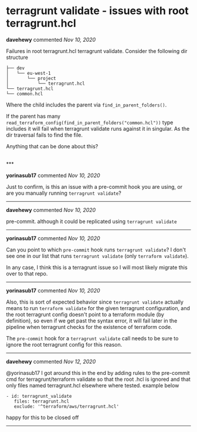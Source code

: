 # terragrunt validate - issues with root terragrunt.hcl

**davehewy** commented *Nov 10, 2020*

Failures in root terragrunt.hcl terragrunt validate.
Consider the following dir structure 

```
├── dev
│   └── eu-west-1
│       └── project
│           └── terragrunt.hcl
└── terragrunt.hcl
└── common.hcl
```

Where the child includes the parent via `find_in_parent_folders()`.

If the parent has many `read_terraform_config(find_in_parent_folders("common.hcl"))` type includes it will fail when terragrunt validate runs against it in singular. As the dir traversal fails to find the file. 

Anything that can be done about this?

<br />
***


**yorinasub17** commented *Nov 10, 2020*

Just to confirm, is this an issue with a pre-commit hook you are using, or are you manually running `terragrunt validate`?
***

**davehewy** commented *Nov 10, 2020*

pre-commit. although it could be replicated using `terragrunt validate`
***

**yorinasub17** commented *Nov 10, 2020*

Can you point to which `pre-commit` hook runs `terragrunt validate`? I don't see one in our list that runs `terragrunt validate` (only `terraform validate`).

In any case, I think this is a terragrunt issue so I will most likely migrate this over to that repo.
***

**yorinasub17** commented *Nov 10, 2020*

Also, this is sort of expected behavior since `terragrunt validate` actually means to run `terraform validate` for the given terragrunt configuration, and the root terragrunt config doesn't point to a terraform module (by definition), so even if we get past the syntax error, it will fail later in the pipeline when terragrunt checks for the existence of terraform code.

The `pre-commit` hook for a `terragrunt validate` call needs to be sure to ignore the root terragrunt config for this reason.
***

**davehewy** commented *Nov 12, 2020*

@yorinasub17 I got around this in the end by adding rules to the pre-commit cmd for terragrunt/terraform validate so that the root .hcl is ignored and that only files named terragrunt.hcl elsewhere where tested. example below

```
- id: terragrunt_validate
   files: terragrunt.hcl
   exclude: '^terraform/aws/terragrunt.hcl'
```

happy for this to be closed off
***


